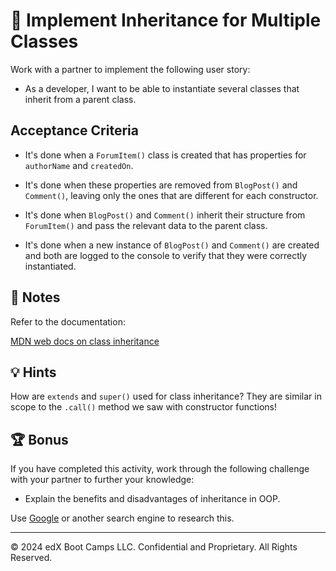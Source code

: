 # 📖 Implement Inheritance for Multiple Classes

Work with a partner to implement the following user story:

* As a developer, I want to be able to instantiate several classes that inherit from a parent class.

## Acceptance Criteria

* It's done when a `ForumItem()` class is created that has properties for `authorName` and `createdOn`.

* It's done when these properties are removed from `BlogPost()` and `Comment()`, leaving only the ones that are different for each constructor.

* It's done when `BlogPost()` and `Comment()` inherit their structure from `ForumItem()` and pass the relevant data to the parent class.

* It's done when a new instance of `BlogPost()` and `Comment()` are created and both are logged to the console to verify that they were correctly instantiated.

## 📝 Notes

Refer to the documentation: 

[MDN web docs on class inheritance](https://developer.mozilla.org/en-US/docs/Web/JavaScript/Reference/Classes#inheritance)

## 💡 Hints

How are `extends` and `super()` used for class inheritance? They are similar in scope to the `.call()` method we saw with constructor functions!

## 🏆 Bonus

If you have completed this activity, work through the following challenge with your partner to further your knowledge:

* Explain the benefits and disadvantages of inheritance in OOP.

Use [Google](https://www.google.com) or another search engine to research this.

---

© 2024 edX Boot Camps LLC. Confidential and Proprietary. All Rights Reserved.